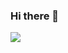 ### Hi there 👋



<img src="https://img.shields.io/badge/picpay-21C25E?style=for-the-badge&logo=picpay&logoColor=white"/>
